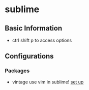 # sublime

## Basic Information
  * ctrl shift p to access options
  
## Configurations 

### Packages
* vintage
  use vim in sublime!
  [set up](https://kingluddite.com/st2/using-vintage-mode-in-sublime-text-the-skinny)

